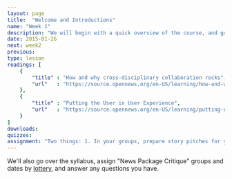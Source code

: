 ```yaml
---
layout: page
title:  "Welcome and Introductions"
name: "Week 1"
description: "We will begin with a quick overview of the course, and go over the syllabus. Then we'll discuss an evolution in multimedia storytelling. The instructors will show examples of online news packages, and present ideas about how design can reinforce the editorial goals in stories."
date: 2015-01-26
next: week2
previous: 
type: lesson
readings: [
    {
        "title" : "How and why cross-disciplinary collaboration rocks",
        "url"   : "https://source.opennews.org/en-US/learning/how-and-why-cross-disciplinary-collaboration-rocks/"
    },
    {
        "title" : "Putting the User in User Experience",
        "url"   : "https://source.opennews.org/en-US/learning/putting-user-user-experience/"
    }
]
downloads: 
quizzes: 
assignment: "Two things: 1. In your groups, prepare story pitches for your combined final project for both this and your Advanced Visual Journalism course. You'll pitch your story ideas to all four professors and your colleagues in class. In additional to editorial ideas, come prepared to discuss possible story forms for your ideas, keeping in mind what we discussed in class this week. We'll be looking for ideas that take advantage of possibility beyond just the basics of a single media type. Have your pitches rehearsed and professional. 2. In your News Package Critique group, submit to bCourse two project ideas, including a brief summary of why you'd like to report on them."
---
```


We'll also go over the syllabus, assign "News Package Critique" groups and dates by [lottery](http://codepen.io/sjwilliams/pen/LELeYR/?editors=001), and answer any questions you have.


